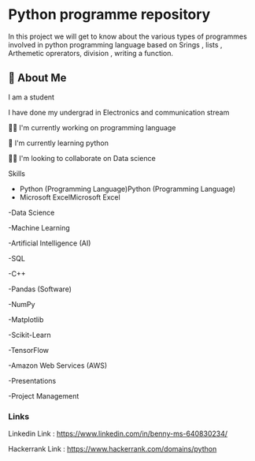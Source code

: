 
# Python programme repository

In this project we will get to know about the various types of programmes involved in python programming language based on Srings , lists , Arthemetic oprerators, division , writing a function.
## 🚀 About Me
I am a student 

I have done my undergrad in Electronics and communication stream

👩‍💻 I'm currently working on programming language

🧠 I'm currently learning python 

👯‍♀️ I'm looking to collaborate on Data science 

Skills 

- Python (Programming Language)Python (Programming Language)                       
- Microsoft ExcelMicrosoft Excel           


-Data Science

-Machine Learning


-Artificial Intelligence (AI)


-SQL


-C++


-Pandas (Software)


-NumPy


-Matplotlib


-Scikit-Learn


-TensorFlow


-Amazon Web Services (AWS)


-Presentations

-Project Management


### Links 

Linkedin Link :
https://www.linkedin.com/in/benny-ms-640830234/

Hackerrank Link :
https://www.hackerrank.com/domains/python





